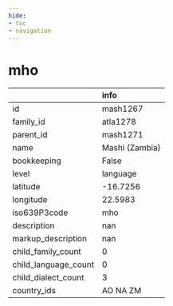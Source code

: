```yaml
---
hide:
- toc
- navigation
---
```

# mho
|                      | info           |
|:---------------------|:---------------|
| id                   | mash1267       |
| family_id            | atla1278       |
| parent_id            | mash1271       |
| name                 | Mashi (Zambia) |
| bookkeeping          | False          |
| level                | language       |
| latitude             | -16.7256       |
| longitude            | 22.5983        |
| iso639P3code         | mho            |
| description          | nan            |
| markup_description   | nan            |
| child_family_count   | 0              |
| child_language_count | 0              |
| child_dialect_count  | 3              |
| country_ids          | AO NA ZM       |